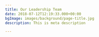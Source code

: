 ```yaml
---
title: Our Leadership Team
date: 2018-07-12T12:19:33.000+00:00
bgImage: images/background/page-title.jpg
description: This is meta description

---
```

